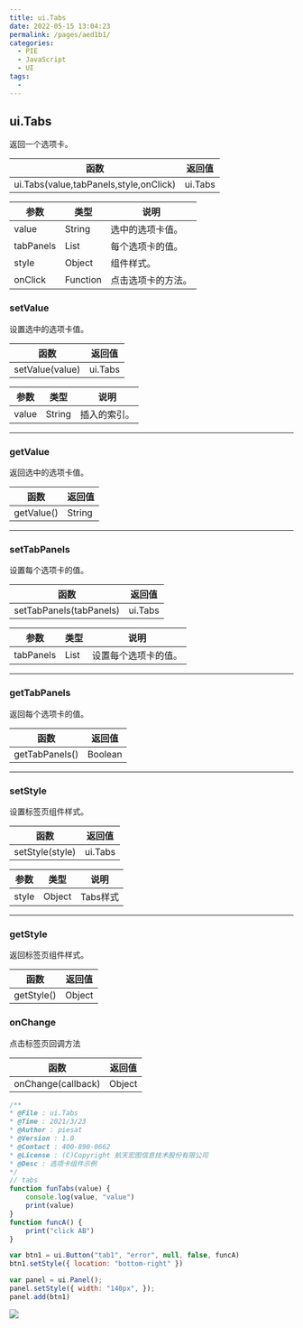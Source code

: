 ```yaml
---
title: ui.Tabs
date: 2022-05-15 13:04:23
permalink: /pages/aed1b1/
categories:
  - PIE
  - JavaScript
  - UI
tags:
  - 
---
```

## ui.Tabs

返回一个选项卡。

| 函数                                   | 返回值  |
| -------------------------------------- | ------- |
| ui.Tabs(value,tabPanels,style,onClick) | ui.Tabs |

| 参数      | 类型     | 说明               |
| --------- | -------- | ------------------ |
| value     | String   | 选中的选项卡值。   |
| tabPanels | List     | 每个选项卡的值。   |
| style     | Object   | 组件样式。         |
| onClick   | Function | 点击选项卡的方法。 |

### setValue

设置选中的选项卡值。

| 函数            | 返回值  |
| --------------- | ------- |
| setValue(value) | ui.Tabs |

| 参数  | 类型   | 说明         |
| ----- | ------ | ------------ |
| value | String | 插入的索引。 |

------

### getValue

返回选中的选项卡值。

| 函数       | 返回值 |
| ---------- | ------ |
| getValue() | String |

------

### setTabPanels

设置每个选项卡的值。

| 函数                    | 返回值  |
| ----------------------- | ------- |
| setTabPanels(tabPanels) | ui.Tabs |

| 参数      | 类型 | 说明                 |
| --------- | ---- | -------------------- |
| tabPanels | List | 设置每个选项卡的值。 |

------

### getTabPanels

返回每个选项卡的值。

| 函数           | 返回值  |
| -------------- | ------- |
| getTabPanels() | Boolean |

------

### setStyle

设置标签页组件样式。

| 函数            | 返回值  |
| --------------- | ------- |
| setStyle(style) | ui.Tabs |

| 参数  | 类型   | 说明     |
| ----- | ------ | -------- |
| style | Object | Tabs样式 |

------

### getStyle

返回标签页组件样式。

| 函数       | 返回值 |
| ---------- | ------ |
| getStyle() | Object |

### onChange

点击标签页回调方法

| 函数               | 返回值 |
| ------------------ | ------ |
| onChange(callback) | Object |

```javascript
/**
* @File : ui.Tabs
* @Time : 2021/3/23
* @Author : piesat
* @Version : 1.0
* @Contact : 400-890-0662
* @License : (C)Copyright 航天宏图信息技术股份有限公司
* @Desc : 选项卡组件示例
*/
// tabs
function funTabs(value) {
    console.log(value, "value")
    print(value)
}
function funcA() {
    print("click AB")
}

var btn1 = ui.Button("tab1", "error", null, false, funcA)
btn1.setStyle({ location: "bottom-right" })

var panel = ui.Panel();
panel.setStyle({ width: "140px", });
panel.add(btn1)
```

![](http://pics.landcover100.com/pics/20222215/62808a016e557.png)